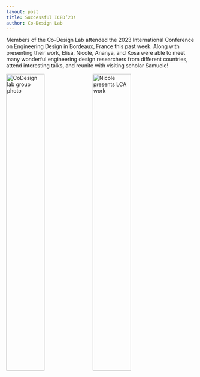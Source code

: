 ```yaml
---
layout: post
title: Successful ICED’23!
author: Co-Design Lab
---
```

Members of the Co-Design Lab attended the 2023 International Conference on Engineering Design in Bordeaux, France this past week. Along with presenting their work, Elisa, Nicole, Ananya, and Kosa were able to meet many wonderful engineering design researchers from different countries, attend interesting talks, and reunite with visiting scholar Samuele!

<p float="left">
  <img alt="CoDesign lab group photo" href="https://github.com/kgl-research/kgl-research.github.io/blob/617ca7ce62a0205437de778fab20a9bc09ce1d10/images/blog/nicolepresenting.jpg" width="45%" />
  <img alt="Nicole presents LCA work" href="https://github.com/kgl-research/kgl-research.github.io/blob/617ca7ce62a0205437de778fab20a9bc09ce1d10/images/blog/codesignaticed23.jpg" width="45%" />
</p>
